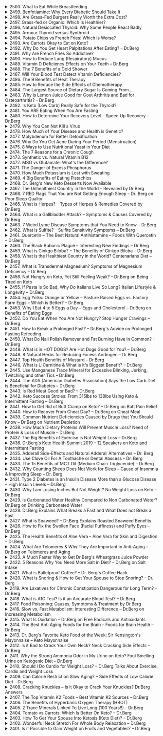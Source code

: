 <details>
<summary>2500. What to Eat While Breastfeeding</summary><br>

<a href="https://www.youtube.com/watch?v=AeGcW9E1Vtk" target="_blank">
    <img src="https://img.youtube.com/vi/AeGcW9E1Vtk/maxresdefault.jpg" atl="[Youtube]" width="200">
</a>


</details>

<details>
<summary>2499. Benfotiamine: Why Every Diabetic Should Take It</summary><br>

<a href="https://www.youtube.com/watch?v=XmYrJ0s7QQU" target="_blank">
    <img src="https://img.youtube.com/vi/XmYrJ0s7QQU/maxresdefault.jpg" atl="[Youtube]" width="200">
</a>


</details>

<details>
<summary>2498. Are Grass-Fed Burgers Really Worth the Extra Cost?</summary><br>

<a href="https://www.youtube.com/watch?v=IEMsExZdIZk" target="_blank">
    <img src="https://img.youtube.com/vi/IEMsExZdIZk/maxresdefault.jpg" atl="[Youtube]" width="200">
</a>


</details>

<details>
<summary>2497. Grass-fed or Organic: Which Is Healthier?</summary><br>

<a href="https://www.youtube.com/watch?v=5ypbjAldKCc" target="_blank">
    <img src="https://img.youtube.com/vi/5ypbjAldKCc/maxresdefault.jpg" atl="[Youtube]" width="200">
</a>


</details>

<details>
<summary>2496. Natural Desiccated Thyroid: Why Some People React Badly</summary><br>

<a href="https://www.youtube.com/watch?v=v-McAIxwyp0" target="_blank">
    <img src="https://img.youtube.com/vi/v-McAIxwyp0/maxresdefault.jpg" atl="[Youtube]" width="200">
</a>


</details>

<details>
<summary>2495. Armour Thyroid versus Synthroid</summary><br>

<a href="https://www.youtube.com/watch?v=VI0DBsVJHU0" target="_blank">
    <img src="https://img.youtube.com/vi/VI0DBsVJHU0/maxresdefault.jpg" atl="[Youtube]" width="200">
</a>


</details>

<details>
<summary>2494. Potato Chips vs French Fries: Which is Worse?</summary><br>

<a href="https://www.youtube.com/watch?v=K_8Zsx03lNk" target="_blank">
    <img src="https://img.youtube.com/vi/K_8Zsx03lNk/maxresdefault.jpg" atl="[Youtube]" width="200">
</a>


</details>

<details>
<summary>2493. Are Carrots Okay to Eat on Keto?</summary><br>

<a href="https://www.youtube.com/watch?v=4WGFStZ4028" target="_blank">
    <img src="https://img.youtube.com/vi/4WGFStZ4028/maxresdefault.jpg" atl="[Youtube]" width="200">
</a>


</details>

<details>
<summary>2492. Why Do You Get Heart Palpitations After Eating? – Dr.Berg</summary><br>

<a href="https://www.youtube.com/watch?v=6IwNcN1RN8o" target="_blank">
    <img src="https://img.youtube.com/vi/6IwNcN1RN8o/maxresdefault.jpg" atl="[Youtube]" width="200">
</a>


</details>

<details>
<summary>2491. Why Are French Fries So Addictive?</summary><br>

<a href="https://www.youtube.com/watch?v=1yk-FT3XgQQ" target="_blank">
    <img src="https://img.youtube.com/vi/1yk-FT3XgQQ/maxresdefault.jpg" atl="[Youtube]" width="200">
</a>


</details>

<details>
<summary>2490. How to Reduce Lung (Respiratory) Mucus</summary><br>

<a href="https://www.youtube.com/watch?v=-dlBAKYue88" target="_blank">
    <img src="https://img.youtube.com/vi/-dlBAKYue88/maxresdefault.jpg" atl="[Youtube]" width="200">
</a>


</details>

<details>
<summary>2489. Vitamin D Deficiency Effects on Your Teeth – Dr.Berg</summary><br>

<a href="https://www.youtube.com/watch?v=xU9o6V0BIZc" target="_blank">
    <img src="https://img.youtube.com/vi/xU9o6V0BIZc/maxresdefault.jpg" atl="[Youtube]" width="200">
</a>


</details>

<details>
<summary>2488. The 7 Benefits of a Cold Shower</summary><br>

<a href="https://www.youtube.com/watch?v=xTVMGyJ8cZU" target="_blank">
    <img src="https://img.youtube.com/vi/xTVMGyJ8cZU/maxresdefault.jpg" atl="[Youtube]" width="200">
</a>


</details>

<details>
<summary>2487. Will Your Blood Test Detect Vitamin Deficiencies?</summary><br>

<a href="https://www.youtube.com/watch?v=T99bxA2XQVk" target="_blank">
    <img src="https://img.youtube.com/vi/T99bxA2XQVk/maxresdefault.jpg" atl="[Youtube]" width="200">
</a>


</details>

<details>
<summary>2486. The 9 Benefits of Heat Therapy</summary><br>

<a href="https://www.youtube.com/watch?v=4wf1B-YPFzE" target="_blank">
    <img src="https://img.youtube.com/vi/4wf1B-YPFzE/maxresdefault.jpg" atl="[Youtube]" width="200">
</a>


</details>

<details>
<summary>2485. How to Reduce the Side Effects of Chemotherapy</summary><br>

<a href="https://www.youtube.com/watch?v=KiwCEdUHW_M" target="_blank">
    <img src="https://img.youtube.com/vi/KiwCEdUHW_M/maxresdefault.jpg" atl="[Youtube]" width="200">
</a>


</details>

<details>
<summary>2484. The Largest Source of Dietary Sugar Is Coming From....</summary><br>

<a href="https://www.youtube.com/watch?v=bvsEpVHPxtI" target="_blank">
    <img src="https://img.youtube.com/vi/bvsEpVHPxtI/maxresdefault.jpg" atl="[Youtube]" width="200">
</a>


</details>

<details>
<summary>2483. Why is Lemon Juice Good for Gout Arthritis and Bad for Osteoarthritis? – Dr.Berg</summary><br>

<a href="https://www.youtube.com/watch?v=44Ak4mtPs18" target="_blank">
    <img src="https://img.youtube.com/vi/44Ak4mtPs18/maxresdefault.jpg" atl="[Youtube]" width="200">
</a>


</details>

<details>
<summary>2482. Is Keto (Low Carb) Really Safe for the Thyroid?</summary><br>

<a href="https://www.youtube.com/watch?v=rs3_2stWMoQ" target="_blank">
    <img src="https://img.youtube.com/vi/rs3_2stWMoQ/maxresdefault.jpg" atl="[Youtube]" width="200">
</a>


</details>

<details>
<summary>2481. You ARE Eating When You Are Fasting</summary><br>

<a href="https://www.youtube.com/watch?v=VED5iipS7tk" target="_blank">
    <img src="https://img.youtube.com/vi/VED5iipS7tk/maxresdefault.jpg" atl="[Youtube]" width="200">
</a>


</details>

<details>
<summary>2480. How to Determine Your Recovery Level – Speed Up Recovery – Dr.Berg</summary><br>

<a href="https://www.youtube.com/watch?v=KemfGKiGhZg" target="_blank">
    <img src="https://img.youtube.com/vi/KemfGKiGhZg/maxresdefault.jpg" atl="[Youtube]" width="200">
</a>


</details>

<details>
<summary>2479. Why You Can Not Kill a Virus</summary><br>

<a href="https://www.youtube.com/watch?v=EADzWlbSdVM" target="_blank">
    <img src="https://img.youtube.com/vi/EADzWlbSdVM/maxresdefault.jpg" atl="[Youtube]" width="200">
</a>


</details>

<details>
<summary>2478. How Much of Your Disease and Health is Genetic?</summary><br>

<a href="https://www.youtube.com/watch?v=JsM9pl5SX1M" target="_blank">
    <img src="https://img.youtube.com/vi/JsM9pl5SX1M/maxresdefault.jpg" atl="[Youtube]" width="200">
</a>


</details>

<details>
<summary>2477. Molybdenum for Better Detoxification</summary><br>

<a href="https://www.youtube.com/watch?v=-7Hez86w7-I" target="_blank">
    <img src="https://img.youtube.com/vi/-7Hez86w7-I/maxresdefault.jpg" atl="[Youtube]" width="200">
</a>


</details>

<details>
<summary>2476. Why Do You Get Acne During Your Period (Menstruation)</summary><br>

<a href="https://www.youtube.com/watch?v=h9gG1ePfRFQ" target="_blank">
    <img src="https://img.youtube.com/vi/h9gG1ePfRFQ/maxresdefault.jpg" atl="[Youtube]" width="200">
</a>


</details>

<details>
<summary>2475. 8 Ways to Use Nutritional Yeast in Your Diet</summary><br>

<a href="https://www.youtube.com/watch?v=UBnDy6JDmwM" target="_blank">
    <img src="https://img.youtube.com/vi/UBnDy6JDmwM/maxresdefault.jpg" atl="[Youtube]" width="200">
</a>


</details>

<details>
<summary>2474. The 7 Reasons for a Chronic Cough</summary><br>

<a href="https://www.youtube.com/watch?v=gEYEngrauCo" target="_blank">
    <img src="https://img.youtube.com/vi/gEYEngrauCo/maxresdefault.jpg" atl="[Youtube]" width="200">
</a>


</details>

<details>
<summary>2473. Synthetic vs. Natural Vitamin B12</summary><br>

<a href="https://www.youtube.com/watch?v=ATGp0if2314" target="_blank">
    <img src="https://img.youtube.com/vi/ATGp0if2314/maxresdefault.jpg" atl="[Youtube]" width="200">
</a>


</details>

<details>
<summary>2472. MSG vs Glutamate: What's the Difference?</summary><br>

<a href="https://www.youtube.com/watch?v=BKTqXqD6dZ4" target="_blank">
    <img src="https://img.youtube.com/vi/BKTqXqD6dZ4/maxresdefault.jpg" atl="[Youtube]" width="200">
</a>


</details>

<details>
<summary>2471. The Danger of Excess Phosphorus</summary><br>

<a href="https://www.youtube.com/watch?v=mDkGEO0anBI" target="_blank">
    <img src="https://img.youtube.com/vi/mDkGEO0anBI/maxresdefault.jpg" atl="[Youtube]" width="200">
</a>


</details>

<details>
<summary>2470. How Much Potassium is Lost with Sweating</summary><br>

<a href="https://www.youtube.com/watch?v=hXXpLDSWhfQ" target="_blank">
    <img src="https://img.youtube.com/vi/hXXpLDSWhfQ/maxresdefault.jpg" atl="[Youtube]" width="200">
</a>


</details>

<details>
<summary>2469. 4 Big Benefits of Eating Pistachios</summary><br>

<a href="https://www.youtube.com/watch?v=wQXsfPskVQY" target="_blank">
    <img src="https://img.youtube.com/vi/wQXsfPskVQY/maxresdefault.jpg" atl="[Youtube]" width="200">
</a>


</details>

<details>
<summary>2468. Dr. Berg's New Keto Desserts Now Available</summary><br>

<a href="https://www.youtube.com/watch?v=QKo5PqJ9H50" target="_blank">
    <img src="https://img.youtube.com/vi/QKo5PqJ9H50/maxresdefault.jpg" atl="[Youtube]" width="200">
</a>


</details>

<details>
<summary>2467. The Unhealthiest Country in the World – Revealed by Dr.Berg</summary><br>

<a href="https://www.youtube.com/watch?v=6Lfi0CM-h3c" target="_blank">
    <img src="https://img.youtube.com/vi/6Lfi0CM-h3c/maxresdefault.jpg" atl="[Youtube]" width="200">
</a>


</details>

<details>
<summary>2466. 7 RED Flags That You are Not Getting Enough Sleep – Dr. Berg on Poor Sleep Quality</summary><br>

<a href="https://www.youtube.com/watch?v=JeKgZ4Zjpu8" target="_blank">
    <img src="https://img.youtube.com/vi/JeKgZ4Zjpu8/maxresdefault.jpg" atl="[Youtube]" width="200">
</a>


</details>

<details>
<summary>2465. What is Herpes? – Types of Herpes & Remedies Covered by Dr.Berg</summary><br>

<a href="https://www.youtube.com/watch?v=UOPId7bXqG4" target="_blank">
    <img src="https://img.youtube.com/vi/UOPId7bXqG4/maxresdefault.jpg" atl="[Youtube]" width="200">
</a>


</details>

<details>
<summary>2464. What is a Gallbladder Attack? – Symptoms & Causes Covered by Dr.Berg</summary><br>

<a href="https://www.youtube.com/watch?v=5eAE5LmoF3E" target="_blank">
    <img src="https://img.youtube.com/vi/5eAE5LmoF3E/maxresdefault.jpg" atl="[Youtube]" width="200">
</a>


</details>

<details>
<summary>2463. 7 Weird Lyme Disease Symptoms that You Need to Know – Dr.Berg</summary><br>

<a href="https://www.youtube.com/watch?v=jIBGrxj6EJM" target="_blank">
    <img src="https://img.youtube.com/vi/jIBGrxj6EJM/maxresdefault.jpg" atl="[Youtube]" width="200">
</a>


</details>

<details>
<summary>2462. What is Sulfite? – Sulfite Sensitivity Symptoms – Dr.Berg</summary><br>

<a href="https://www.youtube.com/watch?v=_GhQ99sOMOE" target="_blank">
    <img src="https://img.youtube.com/vi/_GhQ99sOMOE/maxresdefault.jpg" atl="[Youtube]" width="200">
</a>


</details>

<details>
<summary>2461. Quercetin – The Best Natural Antihistamine – Foods With Quercetin – Dr.Berg</summary><br>

<a href="https://www.youtube.com/watch?v=q5oZtFGUr1c" target="_blank">
    <img src="https://img.youtube.com/vi/q5oZtFGUr1c/maxresdefault.jpg" atl="[Youtube]" width="200">
</a>


</details>

<details>
<summary>2460. The Black Bubonic Plague – Interesting New Findings – Dr.Berg</summary><br>

<a href="https://www.youtube.com/watch?v=fPQx7xe6CgQ" target="_blank">
    <img src="https://img.youtube.com/vi/fPQx7xe6CgQ/maxresdefault.jpg" atl="[Youtube]" width="200">
</a>


</details>

<details>
<summary>2459. What is Ginkgo Biloba? – The Benefits of Ginkgo Biloba – Dr.Berg</summary><br>

<a href="https://www.youtube.com/watch?v=lah7yv46Et8" target="_blank">
    <img src="https://img.youtube.com/vi/lah7yv46Et8/maxresdefault.jpg" atl="[Youtube]" width="200">
</a>


</details>

<details>
<summary>2458. What is the Healthiest Country in the World? Centenarians Diet – Dr.Berg</summary><br>

<a href="https://www.youtube.com/watch?v=31lwfRLyZuU" target="_blank">
    <img src="https://img.youtube.com/vi/31lwfRLyZuU/maxresdefault.jpg" atl="[Youtube]" width="200">
</a>


</details>

<details>
<summary>2457. What is Transdermal Magnesium? Symptoms of Magnesium Deficiency – Dr.Berg</summary><br>

<a href="https://www.youtube.com/watch?v=RL10hlP4Lo8" target="_blank">
    <img src="https://img.youtube.com/vi/RL10hlP4Lo8/maxresdefault.jpg" atl="[Youtube]" width="200">
</a>


</details>

<details>
<summary>2456. Not Hungry on Keto, Yet Still Feeling Weak? – Dr.Berg on Being Tired on Keto</summary><br>

<a href="https://www.youtube.com/watch?v=Z-rGH9zEGg0" target="_blank">
    <img src="https://img.youtube.com/vi/Z-rGH9zEGg0/maxresdefault.jpg" atl="[Youtube]" width="200">
</a>


</details>

<details>
<summary>2455. If Pasta Is So Bad, Why Do Italians Live So Long? Italian Lifestyle & Longevity – Dr.Berg</summary><br>

<a href="https://www.youtube.com/watch?v=WwasJCB4FaA" target="_blank">
    <img src="https://img.youtube.com/vi/WwasJCB4FaA/maxresdefault.jpg" atl="[Youtube]" width="200">
</a>


</details>

<details>
<summary>2454. Egg Yolks: Orange or Yellow – Pasture Raised Eggs vs. Factory Farm Eggs – Which is Better? – Dr.Berg</summary><br>

<a href="https://www.youtube.com/watch?v=j8HNfSGu3CY" target="_blank">
    <img src="https://img.youtube.com/vi/j8HNfSGu3CY/maxresdefault.jpg" atl="[Youtube]" width="200">
</a>


</details>

<details>
<summary>2453. Why I Eat 4 to 5 Eggs a Day – Eggs and Cholesterol – Dr.Berg on Benefits of Eating Eggs</summary><br>

<a href="https://www.youtube.com/watch?v=FH8RsqjlS2o" target="_blank">
    <img src="https://img.youtube.com/vi/FH8RsqjlS2o/maxresdefault.jpg" atl="[Youtube]" width="200">
</a>


</details>

<details>
<summary>2452. Do You Eat When You Are Not Hungry? Stop Hunger Cravings – Dr.Berg</summary><br>

<a href="https://www.youtube.com/watch?v=IJtHfOLcj4Y" target="_blank">
    <img src="https://img.youtube.com/vi/IJtHfOLcj4Y/maxresdefault.jpg" atl="[Youtube]" width="200">
</a>


</details>

<details>
<summary>2451. How to Break a Prolonged Fast? – Dr.Berg's Advice on Prolonged Fasting Refeeding</summary><br>

<a href="https://www.youtube.com/watch?v=2VXvVuMk9ks" target="_blank">
    <img src="https://img.youtube.com/vi/2VXvVuMk9ks/maxresdefault.jpg" atl="[Youtube]" width="200">
</a>


</details>

<details>
<summary>2450. What Do Nail Polish Remover and Fat Burning Have In Common? – Dr.Berg</summary><br>

<a href="https://www.youtube.com/watch?v=DqNWKFtKoAM" target="_blank">
    <img src="https://img.youtube.com/vi/DqNWKFtKoAM/maxresdefault.jpg" atl="[Youtube]" width="200">
</a>


</details>

<details>
<summary>2449. What is in HOT DOGS? Are Hot Dogs Good for You? – Dr.Berg</summary><br>

<a href="https://www.youtube.com/watch?v=gDlgBLwdI9g" target="_blank">
    <img src="https://img.youtube.com/vi/gDlgBLwdI9g/maxresdefault.jpg" atl="[Youtube]" width="200">
</a>


</details>

<details>
<summary>2448. 8 Natural Herbs for Reducing Excess Androgen – Dr.Berg</summary><br>

<a href="https://www.youtube.com/watch?v=vIM_ZHBZcJo" target="_blank">
    <img src="https://img.youtube.com/vi/vIM_ZHBZcJo/maxresdefault.jpg" atl="[Youtube]" width="200">
</a>


</details>

<details>
<summary>2447. Top Health Benefits of Mustard – Dr.Berg</summary><br>

<a href="https://www.youtube.com/watch?v=4ROajvw1AkQ" target="_blank">
    <img src="https://img.youtube.com/vi/4ROajvw1AkQ/maxresdefault.jpg" atl="[Youtube]" width="200">
</a>


</details>

<details>
<summary>2446. What is L-Carnitine & What is it's Biggest Benefit? – Dr.Berg</summary><br>

<a href="https://www.youtube.com/watch?v=mlg1h3cDsuQ" target="_blank">
    <img src="https://img.youtube.com/vi/mlg1h3cDsuQ/maxresdefault.jpg" atl="[Youtube]" width="200">
</a>


</details>

<details>
<summary>2445. Use Manganese Trace Mineral for Excessive Blinking, Jerking, Twitching and other Tics – Dr.Berg</summary><br>

<a href="https://www.youtube.com/watch?v=7y6LeqOzw5Y" target="_blank">
    <img src="https://img.youtube.com/vi/7y6LeqOzw5Y/maxresdefault.jpg" atl="[Youtube]" width="200">
</a>


</details>

<details>
<summary>2444. The ADA (American Diabetes Association) Says the Low Carb Diet is Beneficial for Diabetes – Dr.Berg</summary><br>

<a href="https://www.youtube.com/watch?v=CHHQ5fTPwwg" target="_blank">
    <img src="https://img.youtube.com/vi/CHHQ5fTPwwg/maxresdefault.jpg" atl="[Youtube]" width="200">
</a>


</details>

<details>
<summary>2443. Is Red Meat Good or Bad? – Dr.Berg</summary><br>

<a href="https://www.youtube.com/watch?v=ykcMGi4vM-w" target="_blank">
    <img src="https://img.youtube.com/vi/ykcMGi4vM-w/maxresdefault.jpg" atl="[Youtube]" width="200">
</a>


</details>

<details>
<summary>2442. Keto Success Stroies: From 315lbs to 138lbs Using Keto & Intermittent Fasting – Dr.Berg</summary><br>

<a href="https://www.youtube.com/watch?v=d6cTk-fynW8" target="_blank">
    <img src="https://img.youtube.com/vi/d6cTk-fynW8/maxresdefault.jpg" atl="[Youtube]" width="200">
</a>


</details>

<details>
<summary>2441. How to Get Rid of Butt Cramp on Keto? – Dr.Berg on Butt Pain Relief</summary><br>

<a href="https://www.youtube.com/watch?v=P-ZGGPDJ0CM" target="_blank">
    <img src="https://img.youtube.com/vi/P-ZGGPDJ0CM/maxresdefault.jpg" atl="[Youtube]" width="200">
</a>


</details>

<details>
<summary>2440. How to Recover From Cheat Day? – Dr.Berg on Cheat Meal</summary><br>

<a href="https://www.youtube.com/watch?v=RS_dF4aCjrc" target="_blank">
    <img src="https://img.youtube.com/vi/RS_dF4aCjrc/maxresdefault.jpg" atl="[Youtube]" width="200">
</a>


</details>

<details>
<summary>2439. Common Nutrient Deficiencies Caused by Drugs that You Should Know – Dr.Berg on Nutrient Depletion</summary><br>

<a href="https://www.youtube.com/watch?v=cnJB2dGk8d0" target="_blank">
    <img src="https://img.youtube.com/vi/cnJB2dGk8d0/maxresdefault.jpg" atl="[Youtube]" width="200">
</a>


</details>

<details>
<summary>2438. How Much Dietary Proteins Will Prevent Muscle Loss? Need of Protein & Loss of Muscle – Dr.Berg</summary><br>

<a href="https://www.youtube.com/watch?v=CiN5pD1kR3g" target="_blank">
    <img src="https://img.youtube.com/vi/CiN5pD1kR3g/maxresdefault.jpg" atl="[Youtube]" width="200">
</a>


</details>

<details>
<summary>2437. The Big Benefits of Exercise is Not Weight Loss – Dr.Berg</summary><br>

<a href="https://www.youtube.com/watch?v=IN89qvF4NIo" target="_blank">
    <img src="https://img.youtube.com/vi/IN89qvF4NIo/maxresdefault.jpg" atl="[Youtube]" width="200">
</a>


</details>

<details>
<summary>2436. Dr.Berg's Keto Health Summit 2019 – 12 Speakers on Keto and Intermittent Fasting</summary><br>

<a href="https://www.youtube.com/watch?v=QiLHEZCPo2s" target="_blank">
    <img src="https://img.youtube.com/vi/QiLHEZCPo2s/maxresdefault.jpg" atl="[Youtube]" width="200">
</a>


</details>

<details>
<summary>2435. Adderall Side-Effects and Natural Adderall Alternatives – Dr. Berg</summary><br>

<a href="https://www.youtube.com/watch?v=jaQRLkvvp48" target="_blank">
    <img src="https://img.youtube.com/vi/jaQRLkvvp48/maxresdefault.jpg" atl="[Youtube]" width="200">
</a>


</details>

<details>
<summary>2434. Use Clove Oil For A Toothache or Dental Abscess – Dr. Berg</summary><br>

<a href="https://www.youtube.com/watch?v=ba3HKAZsGK8" target="_blank">
    <img src="https://img.youtube.com/vi/ba3HKAZsGK8/maxresdefault.jpg" atl="[Youtube]" width="200">
</a>


</details>

<details>
<summary>2433. The 15 Benefits of MCT Oil (Medium Chain Triglyceride) – Dr.Berg</summary><br>

<a href="https://www.youtube.com/watch?v=tQxKHG2zcWo" target="_blank">
    <img src="https://img.youtube.com/vi/tQxKHG2zcWo/maxresdefault.jpg" atl="[Youtube]" width="200">
</a>


</details>

<details>
<summary>2432. Why Counting Sheep Does Not Work for Sleep – Cause of Insomnia & Improving Sleep – Dr. Berg</summary><br>

<a href="https://www.youtube.com/watch?v=2keRi0WQA_M" target="_blank">
    <img src="https://img.youtube.com/vi/2keRi0WQA_M/maxresdefault.jpg" atl="[Youtube]" width="200">
</a>


</details>

<details>
<summary>2431. Type 2 Diabetes is an Insulin Disease More than a Glucose Disease – High Insulin Levels – Dr.Berg</summary><br>

<a href="https://www.youtube.com/watch?v=ek5F1mGq4-4" target="_blank">
    <img src="https://img.youtube.com/vi/ek5F1mGq4-4/maxresdefault.jpg" atl="[Youtube]" width="200">
</a>


</details>

<details>
<summary>2430. Why I am Losing Inches But Not Weight? No Weight Loss on Keto – Dr.Berg</summary><br>

<a href="https://www.youtube.com/watch?v=eMuvGSzy-QQ" target="_blank">
    <img src="https://img.youtube.com/vi/eMuvGSzy-QQ/maxresdefault.jpg" atl="[Youtube]" width="200">
</a>


</details>

<details>
<summary>2429. Is Carbonated Water Healthy Compared to Non Carbonated Water? Dr.Berg on Drinking Carbonated Water</summary><br>

<a href="https://www.youtube.com/watch?v=KqKlNU3ITtY" target="_blank">
    <img src="https://img.youtube.com/vi/KqKlNU3ITtY/maxresdefault.jpg" atl="[Youtube]" width="200">
</a>


</details>

<details>
<summary>2428. Dr.Berg Explains What Breaks a Fast and What Does not Break a Fast</summary><br>

<a href="https://www.youtube.com/watch?v=hjWnxTv1c2g" target="_blank">
    <img src="https://img.youtube.com/vi/hjWnxTv1c2g/maxresdefault.jpg" atl="[Youtube]" width="200">
</a>


</details>

<details>
<summary>2427. What is Seaweed? – Dr.Berg Explains Roasted Seaweed Benefits</summary><br>

<a href="https://www.youtube.com/watch?v=ZaofYAZ5BO4" target="_blank">
    <img src="https://img.youtube.com/vi/ZaofYAZ5BO4/maxresdefault.jpg" atl="[Youtube]" width="200">
</a>


</details>

<details>
<summary>2426. How to Fix the Swollen Face (Facial Puffiness) and Puffy Eyes – Dr.Berg</summary><br>

<a href="https://www.youtube.com/watch?v=Sxs7xSg2CaA" target="_blank">
    <img src="https://img.youtube.com/vi/Sxs7xSg2CaA/maxresdefault.jpg" atl="[Youtube]" width="200">
</a>


</details>

<details>
<summary>2425. The Health Benefits of Aloe Vera – Aloe Vera for Skin and Digestion – Dr.Berg</summary><br>

<a href="https://www.youtube.com/watch?v=4fVsj2oERcU" target="_blank">
    <img src="https://img.youtube.com/vi/4fVsj2oERcU/maxresdefault.jpg" atl="[Youtube]" width="200">
</a>


</details>

<details>
<summary>2424. What Are Telomeres & Why They Are Important in Anti-Aging – Dr.Berg on Telomeres and Aging</summary><br>

<a href="https://www.youtube.com/watch?v=uqaR1q2trG8" target="_blank">
    <img src="https://img.youtube.com/vi/uqaR1q2trG8/maxresdefault.jpg" atl="[Youtube]" width="200">
</a>


</details>

<details>
<summary>2423. A Much Faster Way to Get Dr.Berg's Wheatgrass Juice Powder</summary><br>

<a href="https://www.youtube.com/watch?v=6mnjqJ99R1U" target="_blank">
    <img src="https://img.youtube.com/vi/6mnjqJ99R1U/maxresdefault.jpg" atl="[Youtube]" width="200">
</a>


</details>

<details>
<summary>2422. 5 Reasons Why You Need More Salt in Diet? – Dr.Berg on Salt Intake</summary><br>

<a href="https://www.youtube.com/watch?v=dl5QTM7mQNY" target="_blank">
    <img src="https://img.youtube.com/vi/dl5QTM7mQNY/maxresdefault.jpg" atl="[Youtube]" width="200">
</a>


</details>

<details>
<summary>2421. What is Bulletproof Coffee? – Dr. Berg's Coffee Hack</summary><br>

<a href="https://www.youtube.com/watch?v=SN3XLnH2Tz8" target="_blank">
    <img src="https://img.youtube.com/vi/SN3XLnH2Tz8/maxresdefault.jpg" atl="[Youtube]" width="200">
</a>


</details>

<details>
<summary>2420. What is Snoring & How to Get Your Spouse to Stop Snoring? – Dr. Berg</summary><br>

<a href="https://www.youtube.com/watch?v=n0XBe4eLDGA" target="_blank">
    <img src="https://img.youtube.com/vi/n0XBe4eLDGA/maxresdefault.jpg" atl="[Youtube]" width="200">
</a>


</details>

<details>
<summary>2419. Are Laxatives for Chronic Constipation Dangerous for Long Term? – Dr.Berg</summary><br>

<a href="https://www.youtube.com/watch?v=Iit6A2ItvB0" target="_blank">
    <img src="https://img.youtube.com/vi/Iit6A2ItvB0/maxresdefault.jpg" atl="[Youtube]" width="200">
</a>


</details>

<details>
<summary>2418. What is A1C Test? Is it an Accurate Blood Test? – Dr.Berg</summary><br>

<a href="https://www.youtube.com/watch?v=pl8Gdu2nZpY" target="_blank">
    <img src="https://img.youtube.com/vi/pl8Gdu2nZpY/maxresdefault.jpg" atl="[Youtube]" width="200">
</a>


</details>

<details>
<summary>2417. Food Poisoning: Causes, Symptoms & Treatment by Dr.Berg</summary><br>

<a href="https://www.youtube.com/watch?v=6BxL8XnbwY8" target="_blank">
    <img src="https://img.youtube.com/vi/6BxL8XnbwY8/maxresdefault.jpg" atl="[Youtube]" width="200">
</a>


</details>

<details>
<summary>2416. Slow vs. Fast Metabolism: Interesting Difference – Dr.Berg on Increasing Metabolism</summary><br>

<a href="https://www.youtube.com/watch?v=uVO6dikP4N0" target="_blank">
    <img src="https://img.youtube.com/vi/uVO6dikP4N0/maxresdefault.jpg" atl="[Youtube]" width="200">
</a>


</details>

<details>
<summary>2415. What Is Oxidation – Dr.Berg on Free Radicals and Antioxidants</summary><br>

<a href="https://www.youtube.com/watch?v=4Oowx4269Ig" target="_blank">
    <img src="https://img.youtube.com/vi/4Oowx4269Ig/maxresdefault.jpg" atl="[Youtube]" width="200">
</a>


</details>

<details>
<summary>2414. The Best Anti Aging Foods for the Brain – Foods for Brain Health – Dr.Berg</summary><br>

<a href="https://www.youtube.com/watch?v=BItR5vMquHU" target="_blank">
    <img src="https://img.youtube.com/vi/BItR5vMquHU/maxresdefault.jpg" atl="[Youtube]" width="200">
</a>


</details>

<details>
<summary>2413. Dr. Berg's Favorite Keto Food of the Week: Sir Kensington's Mayonnaise – Keto Mayonnaise</summary><br>

<a href="https://www.youtube.com/watch?v=GiArs6WToT8" target="_blank">
    <img src="https://img.youtube.com/vi/GiArs6WToT8/maxresdefault.jpg" atl="[Youtube]" width="200">
</a>


</details>

<details>
<summary>2412. Is it Bad to Crack Your Own Neck? Neck Cracking Side Effects – Dr.Berg</summary><br>

<a href="https://www.youtube.com/watch?v=M4W-v9JD2eM" target="_blank">
    <img src="https://img.youtube.com/vi/M4W-v9JD2eM/maxresdefault.jpg" atl="[Youtube]" width="200">
</a>


</details>

<details>
<summary>2411. Why the Strong Ammonia Odor in My Urine on Keto? Foul Smelling Urine on Ketogenic Diet – Dr.Berg</summary><br>

<a href="https://www.youtube.com/watch?v=qRgZWS5iScs" target="_blank">
    <img src="https://img.youtube.com/vi/qRgZWS5iScs/maxresdefault.jpg" atl="[Youtube]" width="200">
</a>


</details>

<details>
<summary>2410. Should I Do Cardio for Weight Loss? – Dr.Berg Talks About Exercise, Cardio and Weight Loss</summary><br>

<a href="https://www.youtube.com/watch?v=c_SyveOuGMA" target="_blank">
    <img src="https://img.youtube.com/vi/c_SyveOuGMA/maxresdefault.jpg" atl="[Youtube]" width="200">
</a>


</details>

<details>
<summary>2409. Can Calorie Restriction Slow Aging? – Side Effects of Low Calorie Diet – Dr.Berg</summary><br>

<a href="https://www.youtube.com/watch?v=q-H_eX97M8Q" target="_blank">
    <img src="https://img.youtube.com/vi/q-H_eX97M8Q/maxresdefault.jpg" atl="[Youtube]" width="200">
</a>


</details>

<details>
<summary>2408. Cracking Knuckles – Is it Okay to Crack Your Knuckles? Dr.Berg Answers</summary><br>

<a href="https://www.youtube.com/watch?v=MFs2dwPbwRs" target="_blank">
    <img src="https://img.youtube.com/vi/MFs2dwPbwRs/maxresdefault.jpg" atl="[Youtube]" width="200">
</a>


</details>

<details>
<summary>2407. The Top Vitamin K2 Foods – Best Vitamin K2 Sources – Dr.Berg</summary><br>

<a href="https://www.youtube.com/watch?v=flfg5b9b8Vw" target="_blank">
    <img src="https://img.youtube.com/vi/flfg5b9b8Vw/maxresdefault.jpg" atl="[Youtube]" width="200">
</a>


</details>

<details>
<summary>2406. The Benefits of Hyperbaric Oxygen Therapy (HBOT)</summary><br>

<a href="https://www.youtube.com/watch?v=H-8mZBkgKfQ" target="_blank">
    <img src="https://img.youtube.com/vi/H-8mZBkgKfQ/maxresdefault.jpg" atl="[Youtube]" width="200">
</a>


</details>

<details>
<summary>2405. 2 Trace Minerals Linked To Live Long (100 Years!!) – Dr.Berg</summary><br>

<a href="https://www.youtube.com/watch?v=BIgVJGj25DU" target="_blank">
    <img src="https://img.youtube.com/vi/BIgVJGj25DU/maxresdefault.jpg" atl="[Youtube]" width="200">
</a>


</details>

<details>
<summary>2404. Tomato vs Carrots: Which Is Better On Keto? – Dr.Berg</summary><br>

<a href="https://www.youtube.com/watch?v=L5555CbLp90" target="_blank">
    <img src="https://img.youtube.com/vi/L5555CbLp90/maxresdefault.jpg" atl="[Youtube]" width="200">
</a>


</details>

<details>
<summary>2403. How To Get Your Spouse Into Ketosis (Keto Diet)? – Dr.Berg</summary><br>

<a href="https://www.youtube.com/watch?v=YXRrlyE-x64" target="_blank">
    <img src="https://img.youtube.com/vi/YXRrlyE-x64/maxresdefault.jpg" atl="[Youtube]" width="200">
</a>


</details>

<details>
<summary>2402. Wonderful Neck Stretch For Whole Body Relaxation – Dr.Berg</summary><br>

<a href="https://www.youtube.com/watch?v=wBmtKRxrL2g" target="_blank">
    <img src="https://img.youtube.com/vi/wBmtKRxrL2g/maxresdefault.jpg" atl="[Youtube]" width="200">
</a>


</details>

<details>
<summary>2401. Is it Possible to Gain Weight on Fruits and Vegetables? – Dr.Berg</summary><br>

<a href="https://www.youtube.com/watch?v=0tLHZE6LfPY" target="_blank">
    <img src="https://img.youtube.com/vi/0tLHZE6LfPY/maxresdefault.jpg" atl="[Youtube]" width="200">
</a>


</details>

